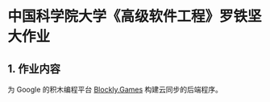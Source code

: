 # 中国科学院大学《高级软件工程》罗铁坚大作业

## 1. 作业内容

为 Google 的积木编程平台 [Blockly.Games](blockly.games) 构建云同步的后端程序。

## 